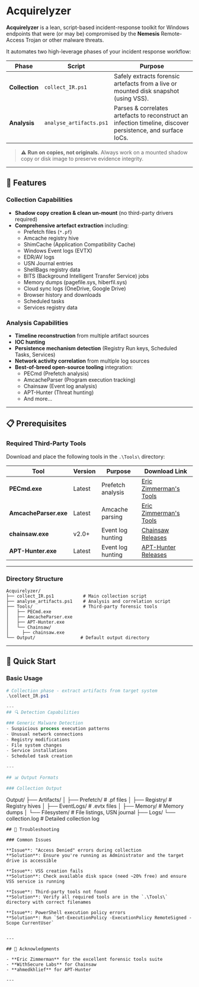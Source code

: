 # Acquirelyzer

**Acquirelyzer** is a lean, script-based incident-response toolkit for Windows endpoints that were (or may be) compromised by the **Nemesis** Remote-Access Trojan or other malware threats.

It automates two high-leverage phases of your incident response workflow:

| Phase | Script | Purpose |
|-------|--------|---------|
| **Collection** | `collect_IR.ps1` | Safely extracts forensic artefacts from a live or mounted disk snapshot (using VSS). |
| **Analysis**   | `analyse_artifacts.ps1` | Parses & correlates artefacts to reconstruct an infection timeline, discover persistence, and surface IoCs. |

> ⚠️ **Run on copies, not originals.** Always work on a mounted shadow copy or disk image to preserve evidence integrity.

---

## 🚀 Features

### Collection Capabilities
* **Shadow copy creation & clean un-mount** (no third-party drivers required)
* **Comprehensive artefact extraction** including:
  - Prefetch files (`*.pf`)
  - Amcache registry hive
  - ShimCache (Application Compatibility Cache)
  - Windows Event logs (EVTX)
  - EDR/AV logs
  - USN Journal entries
  - ShellBags registry data
  - BITS (Background Intelligent Transfer Service) jobs
  - Memory dumps (pagefile.sys, hiberfil.sys)
  - Cloud sync logs (OneDrive, Google Drive)
  - Browser history and downloads
  - Scheduled tasks
  - Services registry data

### Analysis Capabilities
* **Timeline reconstruction** from multiple artifact sources
* **IOC hunting** 
* **Persistence mechanism detection** (Registry Run keys, Scheduled Tasks, Services)
* **Network activity correlation** from multiple log sources
* **Best-of-breed open-source tooling** integration:
  - PECmd (Prefetch analysis)
  - AmcacheParser (Program execution tracking)
  - Chainsaw (Event log analysis)
  - APT-Hunter (Threat hunting)
  - And more...

---

## 📋 Prerequisites

### Required Third-Party Tools

Download and place the following tools in the `.\Tools\` directory:

| Tool | Version | Purpose | Download Link |
|------|---------|---------|---------------|
| **PECmd.exe** | Latest | Prefetch analysis | [Eric Zimmerman's Tools](https://ericzimmerman.github.io/#!index.md) |
| **AmcacheParser.exe** | Latest | Amcache parsing | [Eric Zimmerman's Tools](https://ericzimmerman.github.io/#!index.md) |
| **chainsaw.exe** | v2.0+ | Event log hunting | [Chainsaw Releases](https://github.com/WithSecureLabs/chainsaw/releases) |
| **APT-Hunter.exe** | Latest| Event log hunting | [APT-Hunter Releases]([https://github.com/WithSecureLabs/chainsaw/releases](https://github.com/ahmedkhlief/APT-Hunter)) |

---

### Directory Structure
```
Acquirelyzer/
├── collect_IR.ps1           # Main collection script
├── analyse_artifacts.ps1    # Analysis and correlation script
├── Tools/                   # Third-party forensic tools
│   ├── PECmd.exe
│   ├── AmcacheParser.exe
│   ├── APT-Hunter.exe
│   └── Chainsaw/
│     ├── chainsaw.exe
└── Output/                 # Default output directory
```

---

## 🚀 Quick Start

### Basic Usage
```powershell
# Collection phase - extract artifacts from target system
.\collect_IR.ps1

---
## 🔍 Detection Capabilities

### Generic Malware Detection
- Suspicious process execution patterns
- Unusual network connections
- Registry modifications
- File system changes
- Service installations
- Scheduled task creation

---

## 📊 Output Formats

### Collection Output
```
Output/
├── Artifacts/
│   ├── Prefetch/           # .pf files
│   ├── Registry/           # Registry hives
│   ├── EventLogs/          # .evtx files
│   ├── Memory/             # Memory dumps
│   └── Filesystem/         # File listings, USN journal
├── Logs/
     └── collection.log      # Detailed collection log
```
## 🐛 Troubleshooting

### Common Issues

**Issue**: "Access Denied" errors during collection
**Solution**: Ensure you're running as Administrator and the target drive is accessible

**Issue**: VSS creation fails
**Solution**: Check available disk space (need ~20% free) and ensure VSS service is running

**Issue**: Third-party tools not found
**Solution**: Verify all required tools are in the `.\Tools\` directory with correct filenames

**Issue**: PowerShell execution policy errors
**Solution**: Run `Set-ExecutionPolicy -ExecutionPolicy RemoteSigned -Scope CurrentUser`


---

## 🙏 Acknowledgments

- **Eric Zimmerman** for the excellent forensic tools suite
- **WithSecure Labs** for Chainsaw
- **ahmedkhlief** for APT-Hunter

---

